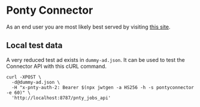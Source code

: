 # Ponty Connector

As an end user you are most likely best served by visiting [this site](https://ponty-tech.github.io/connector).

## Local test data

A very reduced test ad exists in `dummy-ad.json`. It can be used to test the Connector API with
this cURL command.

```
curl -XPOST \
  -d@dummy-ad.json \
  -H "x-pnty-auth-2: Bearer $(npx jwtgen -a HS256 -h -s pontyconnector -e 60)" \
  'http://localhost:8787/pnty_jobs_api'
```
